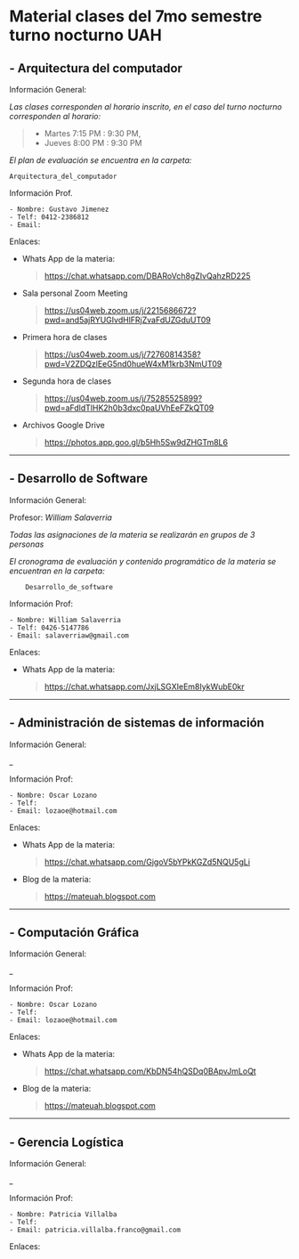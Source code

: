 # Material clases del 7mo semestre turno nocturno UAH

## - Arquitectura del computador

Información General:

_Las clases corresponden al horario inscrito, en el caso del turno nocturno corresponden al horario:_ 
>- Martes 7:15 PM : 9:30 PM, 
>- Jueves 8:00 PM : 9:30 PM

_El plan de evaluación se encuentra en la carpeta:_

    Arquitectura_del_computador

Información Prof.
~~~
- Nombre: Gustavo Jimenez
- Telf: 0412-2386812
- Email: 
~~~

Enlaces:
-  Whats App de la materia:
    >https://chat.whatsapp.com/DBARoVch8gZIvQahzRD225

-  Sala personal Zoom Meeting
    >https://us04web.zoom.us/j/2215686672?pwd=and5ajRYUGIvdHlFRjZvaFdUZGduUT09

- Primera hora de clases
    > https://us04web.zoom.us/j/72760814358?pwd=V2ZDQzlEeG5nd0hueW4xM1krb3NmUT09

- Segunda hora de clases
    > https://us04web.zoom.us/j/75285525899?pwd=aFdldTlHK2h0b3dxc0paUVhEeFZkQT09

- Archivos Google Drive
    > https://photos.app.goo.gl/b5Hh5Sw9dZHGTm8L6


***


## - Desarrollo de Software

Información General:

Profesor: _William Salaverria_

_Todas las asignaciones de la materia se realizarán en grupos de 3 personas_

_El cronograma de evaluación y contenido programático de la materia se encuentran en la carpeta:_
~~~
    Desarrollo_de_software
~~~

Información Prof:
~~~
- Nombre: William Salaverria
- Telf: 0426-5147786
- Email: salaverriaw@gmail.com 
~~~

Enlaces:
-  Whats App de la materia:
    >https://chat.whatsapp.com/JxjLSGXIeEm8IykWubE0kr


***


## - Administración de sistemas de información

Información General:

_

Información Prof:
~~~
- Nombre: Oscar Lozano
- Telf: 
- Email: lozaoe@hotmail.com
~~~

Enlaces:
-  Whats App de la materia:
    >https://chat.whatsapp.com/GjgoV5bYPkKGZd5NQU5gLi

-  Blog de la materia:
    >https://mateuah.blogspot.com



***


## - Computación Gráfica

Información General:

_

Información Prof:
~~~
- Nombre: Oscar Lozano
- Telf: 
- Email: lozaoe@hotmail.com
~~~

Enlaces:
-  Whats App de la materia:
    >https://chat.whatsapp.com/KbDN54hQSDq0BApvJmLoQt
    
-  Blog de la materia:
    >https://mateuah.blogspot.com


***

## - Gerencia Logística

Información General:

_

Información Prof:
~~~
- Nombre: Patricia Villalba
- Telf: 
- Email: patricia.villalba.franco@gmail.com
~~~

Enlaces:
